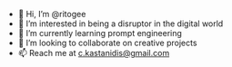 - 👋 Hi, I’m @ritogee
- 👀 I’m interested in being a disruptor in the digital world
- 🌱 I’m currently learning prompt engineering
- 💞️ I’m looking to collaborate on creative projects
- 📫 Reach me at c.kastanidis@gmail.com

<!---
ritogee/ritogee is a ✨ special ✨ repository because its `README.md` (this file) appears on your GitHub profile.
You can click the Preview link to take a look at your changes.
--->
